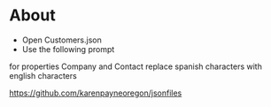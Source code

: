 ﻿# About


- Open Customers.json
- Use the following prompt

for properties Company and Contact replace spanish characters with english characters


https://github.com/karenpayneoregon/jsonfiles